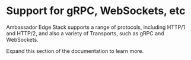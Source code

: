 # Support for gRPC, WebSockets, etc

Ambassador Edge Stack supports a range of protocols, including HTTP/1 and HTTP/2, and also a variety of Transports, such as gRPC and WebSockets.

Expand this section of the documentation to learn more.

